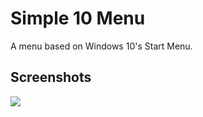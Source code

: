# Simple 10 Menu

A menu based on Windows 10's Start Menu.

## Screenshots

![](https://i.imgur.com/wAu1uDG.png)

